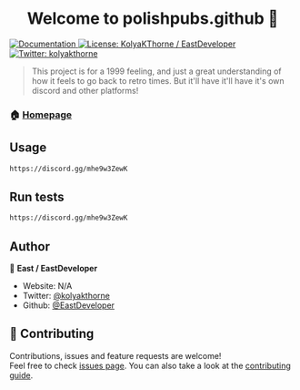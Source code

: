 <h1 align="center">Welcome to polishpubs.github 👋</h1>
<p>
  <a href="https://discord.gg/mhe9w3ZewK" target="_blank">
    <img alt="Documentation" src="https://img.shields.io/badge/documentation-yes-brightgreen.svg" />
  </a>
  <a href="#" target="_blank">
    <img alt="License: KolyaKThorne / EastDeveloper" src="https://img.shields.io/badge/License-KolyaKThorne / EastDeveloper-yellow.svg" />
  </a>
  <a href="https://twitter.com/kolyakthorne" target="_blank">
    <img alt="Twitter: kolyakthorne" src="https://img.shields.io/twitter/follow/kolyakthorne.svg?style=social" />
  </a>
</p>

> This project is for a 1999 feeling, and just a great understanding of how it feels to go back to retro times. But it'll have it'll have it's own discord and other platforms!

### 🏠 [Homepage](https://eastdeveloper.github.io/polishpubs.github.io/)

## Usage

```sh
https://discord.gg/mhe9w3ZewK
```

## Run tests

```sh
https://discord.gg/mhe9w3ZewK
```

## Author

👤 **East / EastDeveloper**

* Website: N/A
* Twitter: [@kolyakthorne](https://twitter.com/kolyakthorne)
* Github: [@EastDeveloper](https://github.com/EastDeveloper)

## 🤝 Contributing

Contributions, issues and feature requests are welcome!<br />Feel free to check [issues page](https://discord.gg/mhe9w3ZewK). You can also take a look at the [contributing guide](https://discord.gg/mhe9w3ZewK).
